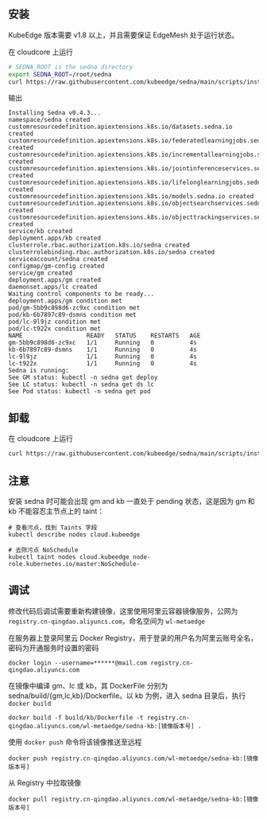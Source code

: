 ## 安装

KubeEdge 版本需要 v1.8 以上，并且需要保证 EdgeMesh 处于运行状态。

在 cloudcore 上运行

```bash
# SEDNA_ROOT is the sedna directory
export SEDNA_ROOT=/root/sedna
curl https://raw.githubusercontent.com/kubeedge/sedna/main/scripts/installation/install.sh | SEDNA_ACTION=create bash -
```

输出

```
Installing Sedna v0.4.3...
namespace/sedna created
customresourcedefinition.apiextensions.k8s.io/datasets.sedna.io created
customresourcedefinition.apiextensions.k8s.io/federatedlearningjobs.sedna.io created
customresourcedefinition.apiextensions.k8s.io/incrementallearningjobs.sedna.io created
customresourcedefinition.apiextensions.k8s.io/jointinferenceservices.sedna.io created
customresourcedefinition.apiextensions.k8s.io/lifelonglearningjobs.sedna.io created
customresourcedefinition.apiextensions.k8s.io/models.sedna.io created
customresourcedefinition.apiextensions.k8s.io/objectsearchservices.sedna.io created
customresourcedefinition.apiextensions.k8s.io/objecttrackingservices.sedna.io created
service/kb created
deployment.apps/kb created
clusterrole.rbac.authorization.k8s.io/sedna created
clusterrolebinding.rbac.authorization.k8s.io/sedna created
serviceaccount/sedna created
configmap/gm-config created
service/gm created
deployment.apps/gm created
daemonset.apps/lc created
Waiting control components to be ready...
deployment.apps/gm condition met
pod/gm-5bb9c898d6-zc9xc condition met
pod/kb-6b7897c89-dsmns condition met
pod/lc-9l9jz condition met
pod/lc-t922x condition met
NAME                  READY   STATUS    RESTARTS   AGE
gm-5bb9c898d6-zc9xc   1/1     Running   0          4s
kb-6b7897c89-dsmns    1/1     Running   0          4s
lc-9l9jz              1/1     Running   0          4s
lc-t922x              1/1     Running   0          4s
Sedna is running:
See GM status: kubectl -n sedna get deploy
See LC status: kubectl -n sedna get ds lc
See Pod status: kubectl -n sedna get pod
```

## 卸载

在 cloudcore 上运行

```bash
curl https://raw.githubusercontent.com/kubeedge/sedna/main/scripts/installation/install.sh | SEDNA_ACTION=delete bash -
```

## 注意

安装 sedna 时可能会出现 gm and kb 一直处于 pending 状态，这是因为 gm 和 kb 不能容忍主节点上的 taint：

```
# 查看污点，找到 Taints 字段
kubectl describe nodes cloud.kubeedge

# 去除污点 NoSchedule
kubectl taint nodes cloud.kubeedge node-role.kubernetes.io/master:NoSchedule-
```

## 调试

修改代码后调试需要重新构建镜像，这里使用阿里云容器镜像服务，公网为 `registry.cn-qingdao.aliyuncs.com`，命名空间为 `wl-metaedge`

在服务器上登录阿里云 Docker Registry，用于登录的用户名为阿里云账号全名，密码为开通服务时设置的密码

```
docker login --username=******@mail.com registry.cn-qingdao.aliyuncs.com
```

在镜像中编译 gm、lc 或 kb，其 DockerFile 分别为 sedna/build/{gm,lc,kb}/Dockerfile。以 kb 为例，进入 sedna 目录后，执行 `docker build`

```
docker build -f build/kb/Dockerfile -t registry.cn-qingdao.aliyuncs.com/wl-metaedge/sedna-kb:[镜像版本号] .
```

使用 `docker push` 命令将该镜像推送至远程

```
docker push registry.cn-qingdao.aliyuncs.com/wl-metaedge/sedna-kb:[镜像版本号]
```

从 Registry 中拉取镜像

```
docker pull registry.cn-qingdao.aliyuncs.com/wl-metaedge/sedna-kb:[镜像版本号]
```
